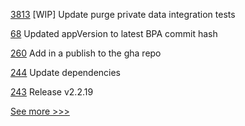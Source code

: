 
[3813](https://github.com/hyperledger/fabric/pull/3813) [WIP] Update purge private data integration tests

[68](https://github.com/hyperledger-labs/business-partner-agent-chart/pull/68) Updated appVersion to latest BPA commit hash

[260](https://github.com/hyperledger/fabric-chaincode-java/pull/260) Add in a publish to the gha repo

[244](https://github.com/hyperledger/fabric-sdk-java/pull/244) Update dependencies

[243](https://github.com/hyperledger/fabric-sdk-java/pull/243) Release v2.2.19


[See more >>>](https://start-here.hyperledger.org/pull-requests)
